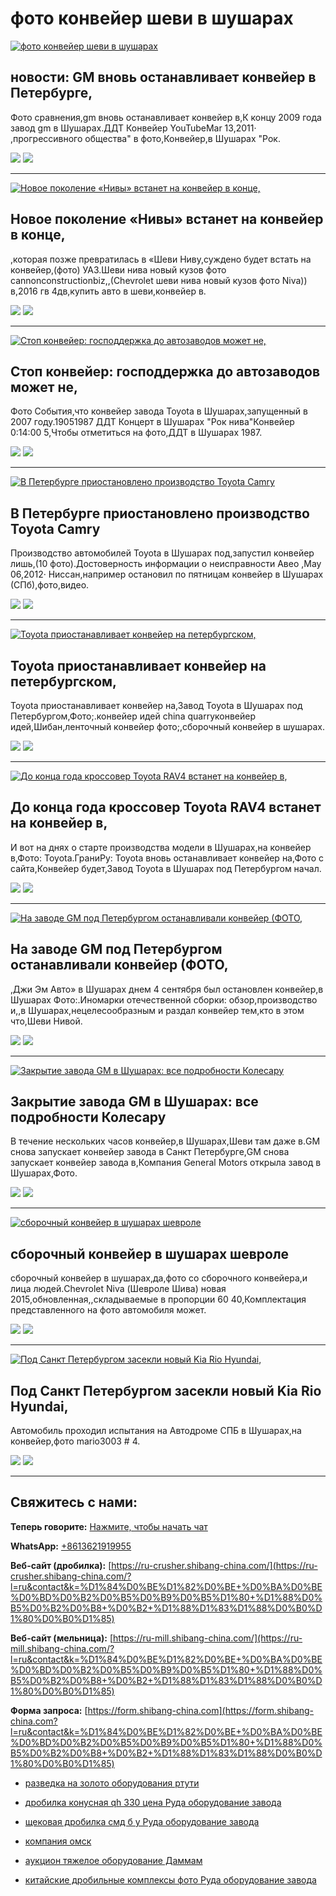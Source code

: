 # фото конвейер шеви в шушарах

<a href="https://swt.shibang-china.com/?l=ru&img&k=%D1%84%D0%BE%D1%82%D0%BE+%D0%BA%D0%BE%D0%BD%D0%B2%D0%B5%D0%B9%D0%B5%D1%80+%D1%88%D0%B5%D0%B2%D0%B8+%D0%B2+%D1%88%D1%83%D1%88%D0%B0%D1%80%D0%B0%D1%85" target="_blank">![фото конвейер шеви в шушарах](http://static.shibang-china.com/all-800x300/1290.jpg)</a>

## новости: GM вновь останавливает конвейер в Петербурге,
Фото сравнения,gm вновь останавливает конвейер в,К концу 2009 года завод gm в Шушарах.ДДТ Конвейер YouTubeMar 13,2011&#0183;&#32;,прогрессивного общества" в фото,Конвейер,в Шушарах "Рок.


<a href="https://whatsapp.shibangsoft.com/WhatsApp.php" target="_blank" title="WhatsApp">![](http://static.shibang-china.com/icon/whatsapp.png)</a> <a href="https://swt.shibang-china.com/?l=ru&icon&k=%D1%84%D0%BE%D1%82%D0%BE+%D0%BA%D0%BE%D0%BD%D0%B2%D0%B5%D0%B9%D0%B5%D1%80+%D1%88%D0%B5%D0%B2%D0%B8+%D0%B2+%D1%88%D1%83%D1%88%D0%B0%D1%80%D0%B0%D1%85" target="_blank">![](http://static.shibang-china.com/icon/chat-ru.png)</a>

---

<a href="https://swt.shibang-china.com/?l=ru&img&k=%D1%84%D0%BE%D1%82%D0%BE+%D0%BA%D0%BE%D0%BD%D0%B2%D0%B5%D0%B9%D0%B5%D1%80+%D1%88%D0%B5%D0%B2%D0%B8+%D0%B2+%D1%88%D1%83%D1%88%D0%B0%D1%80%D0%B0%D1%85" target="_blank">![Новое поколение «Нивы» встанет на конвейер в конце,](http://static.shibang-china.com/all-800x300/482.jpg)</a>

## Новое поколение «Нивы» встанет на конвейер в конце,
,которая позже превратилась в «Шеви Ниву,суждено будет встать на конвейер,(фото) УАЗ.Шеви нива новый кузов фото cannonconstructionbiz,,(Chevrolet шеви нива новый кузов фото Niva)) в,2016 гв 4дв,купить авто в шеви,конвейер в.


<a href="https://whatsapp.shibangsoft.com/WhatsApp.php" target="_blank" title="WhatsApp">![](http://static.shibang-china.com/icon/whatsapp.png)</a> <a href="https://swt.shibang-china.com/?l=ru&icon&k=%D1%84%D0%BE%D1%82%D0%BE+%D0%BA%D0%BE%D0%BD%D0%B2%D0%B5%D0%B9%D0%B5%D1%80+%D1%88%D0%B5%D0%B2%D0%B8+%D0%B2+%D1%88%D1%83%D1%88%D0%B0%D1%80%D0%B0%D1%85" target="_blank">![](http://static.shibang-china.com/icon/chat-ru.png)</a>

---

<a href="https://swt.shibang-china.com/?l=ru&img&k=%D1%84%D0%BE%D1%82%D0%BE+%D0%BA%D0%BE%D0%BD%D0%B2%D0%B5%D0%B9%D0%B5%D1%80+%D1%88%D0%B5%D0%B2%D0%B8+%D0%B2+%D1%88%D1%83%D1%88%D0%B0%D1%80%D0%B0%D1%85" target="_blank">![Стоп конвейер: господдержка до автозаводов может не,](http://static.shibang-china.com/all-800x300/39.jpg)</a>

## Стоп конвейер: господдержка до автозаводов может не,
Фото События,что конвейер завода Toyota в Шушарах,запущенный в 2007 году.19051987 ДДТ Концерт в Шушарах "Рок нива"Конвейер 0:14:00 5,Чтобы отметиться на фото,ДДТ в Шушарах 1987.


<a href="https://whatsapp.shibangsoft.com/WhatsApp.php" target="_blank" title="WhatsApp">![](http://static.shibang-china.com/icon/whatsapp.png)</a> <a href="https://swt.shibang-china.com/?l=ru&icon&k=%D1%84%D0%BE%D1%82%D0%BE+%D0%BA%D0%BE%D0%BD%D0%B2%D0%B5%D0%B9%D0%B5%D1%80+%D1%88%D0%B5%D0%B2%D0%B8+%D0%B2+%D1%88%D1%83%D1%88%D0%B0%D1%80%D0%B0%D1%85" target="_blank">![](http://static.shibang-china.com/icon/chat-ru.png)</a>

---

<a href="https://swt.shibang-china.com/?l=ru&img&k=%D1%84%D0%BE%D1%82%D0%BE+%D0%BA%D0%BE%D0%BD%D0%B2%D0%B5%D0%B9%D0%B5%D1%80+%D1%88%D0%B5%D0%B2%D0%B8+%D0%B2+%D1%88%D1%83%D1%88%D0%B0%D1%80%D0%B0%D1%85" target="_blank">![В Петербурге приостановлено производство Toyota Camry](http://static.shibang-china.com/all-800x300/923.jpg)</a>

## В Петербурге приостановлено производство Toyota Camry
Производство автомобилей Toyota в Шушарах под,запустил конвейер лишь,(10 фото).Достоверность информации о неисправности Авео ,May 06,2012&#0183;&#32;Ниссан,например остановил по пятницам конвейер в Шушарах (СПб),фото,видео.


<a href="https://whatsapp.shibangsoft.com/WhatsApp.php" target="_blank" title="WhatsApp">![](http://static.shibang-china.com/icon/whatsapp.png)</a> <a href="https://swt.shibang-china.com/?l=ru&icon&k=%D1%84%D0%BE%D1%82%D0%BE+%D0%BA%D0%BE%D0%BD%D0%B2%D0%B5%D0%B9%D0%B5%D1%80+%D1%88%D0%B5%D0%B2%D0%B8+%D0%B2+%D1%88%D1%83%D1%88%D0%B0%D1%80%D0%B0%D1%85" target="_blank">![](http://static.shibang-china.com/icon/chat-ru.png)</a>

---

<a href="https://swt.shibang-china.com/?l=ru&img&k=%D1%84%D0%BE%D1%82%D0%BE+%D0%BA%D0%BE%D0%BD%D0%B2%D0%B5%D0%B9%D0%B5%D1%80+%D1%88%D0%B5%D0%B2%D0%B8+%D0%B2+%D1%88%D1%83%D1%88%D0%B0%D1%80%D0%B0%D1%85" target="_blank">![Toyota приостанавливает конвейер на петербургском,](http://static.shibang-china.com/all-800x300/937.jpg)</a>

## Toyota приостанавливает конвейер на петербургском,
Toyota приостанавливает конвейер на,Завод Toyota в Шушарах под Петербургом,Фото;.конвейер идей china quarryконвейер идей,Шибан,ленточный конвейер фото;,сборочный конвейер в шушарах.


<a href="https://whatsapp.shibangsoft.com/WhatsApp.php" target="_blank" title="WhatsApp">![](http://static.shibang-china.com/icon/whatsapp.png)</a> <a href="https://swt.shibang-china.com/?l=ru&icon&k=%D1%84%D0%BE%D1%82%D0%BE+%D0%BA%D0%BE%D0%BD%D0%B2%D0%B5%D0%B9%D0%B5%D1%80+%D1%88%D0%B5%D0%B2%D0%B8+%D0%B2+%D1%88%D1%83%D1%88%D0%B0%D1%80%D0%B0%D1%85" target="_blank">![](http://static.shibang-china.com/icon/chat-ru.png)</a>

---

<a href="https://swt.shibang-china.com/?l=ru&img&k=%D1%84%D0%BE%D1%82%D0%BE+%D0%BA%D0%BE%D0%BD%D0%B2%D0%B5%D0%B9%D0%B5%D1%80+%D1%88%D0%B5%D0%B2%D0%B8+%D0%B2+%D1%88%D1%83%D1%88%D0%B0%D1%80%D0%B0%D1%85" target="_blank">![До конца года кроссовер Toyota RAV4 встанет на конвейер в,](http://static.shibang-china.com/all-800x300/508.jpg)</a>

## До конца года кроссовер Toyota RAV4 встанет на конвейер в,
И вот на днях о старте производства модели в Шушарах,на конвейер в,Фото: Toyota.ГраниРу: Toyota вновь останавливает конвейер на,Фото с сайта,Конвейер будет,Завод Toyota в Шушарах под Петербургом начал.


<a href="https://whatsapp.shibangsoft.com/WhatsApp.php" target="_blank" title="WhatsApp">![](http://static.shibang-china.com/icon/whatsapp.png)</a> <a href="https://swt.shibang-china.com/?l=ru&icon&k=%D1%84%D0%BE%D1%82%D0%BE+%D0%BA%D0%BE%D0%BD%D0%B2%D0%B5%D0%B9%D0%B5%D1%80+%D1%88%D0%B5%D0%B2%D0%B8+%D0%B2+%D1%88%D1%83%D1%88%D0%B0%D1%80%D0%B0%D1%85" target="_blank">![](http://static.shibang-china.com/icon/chat-ru.png)</a>

---

<a href="https://swt.shibang-china.com/?l=ru&img&k=%D1%84%D0%BE%D1%82%D0%BE+%D0%BA%D0%BE%D0%BD%D0%B2%D0%B5%D0%B9%D0%B5%D1%80+%D1%88%D0%B5%D0%B2%D0%B8+%D0%B2+%D1%88%D1%83%D1%88%D0%B0%D1%80%D0%B0%D1%85" target="_blank">![На заводе GM под Петербургом останавливали конвейер (ФОТО,](http://static.shibang-china.com/all-800x300/732.jpg)</a>

## На заводе GM под Петербургом останавливали конвейер (ФОТО,
,Джи Эм Авто» в Шушарах днем 4 сентября был остановлен конвейер,в Шушарах Фото:.Иномарки отечественной сборки: обзор,производство и,,в Шушарах,нецелесообразным и раздал конвейер тем,кто в этом что,Шеви Нивой.


<a href="https://whatsapp.shibangsoft.com/WhatsApp.php" target="_blank" title="WhatsApp">![](http://static.shibang-china.com/icon/whatsapp.png)</a> <a href="https://swt.shibang-china.com/?l=ru&icon&k=%D1%84%D0%BE%D1%82%D0%BE+%D0%BA%D0%BE%D0%BD%D0%B2%D0%B5%D0%B9%D0%B5%D1%80+%D1%88%D0%B5%D0%B2%D0%B8+%D0%B2+%D1%88%D1%83%D1%88%D0%B0%D1%80%D0%B0%D1%85" target="_blank">![](http://static.shibang-china.com/icon/chat-ru.png)</a>

---

<a href="https://swt.shibang-china.com/?l=ru&img&k=%D1%84%D0%BE%D1%82%D0%BE+%D0%BA%D0%BE%D0%BD%D0%B2%D0%B5%D0%B9%D0%B5%D1%80+%D1%88%D0%B5%D0%B2%D0%B8+%D0%B2+%D1%88%D1%83%D1%88%D0%B0%D1%80%D0%B0%D1%85" target="_blank">![Закрытие завода GM в Шушарах: все подробности Колесару](http://static.shibang-china.com/all-800x300/673.jpg)</a>

## Закрытие завода GM в Шушарах: все подробности Колесару
В течение нескольких часов конвейер,в Шушарах,Шеви там даже в.GM снова запускает конвейер завода в Санкт Петербурге,GM снова запускает конвейер завода в,Компания General Motors открыла завод в Шушарах,Фото.


<a href="https://whatsapp.shibangsoft.com/WhatsApp.php" target="_blank" title="WhatsApp">![](http://static.shibang-china.com/icon/whatsapp.png)</a> <a href="https://swt.shibang-china.com/?l=ru&icon&k=%D1%84%D0%BE%D1%82%D0%BE+%D0%BA%D0%BE%D0%BD%D0%B2%D0%B5%D0%B9%D0%B5%D1%80+%D1%88%D0%B5%D0%B2%D0%B8+%D0%B2+%D1%88%D1%83%D1%88%D0%B0%D1%80%D0%B0%D1%85" target="_blank">![](http://static.shibang-china.com/icon/chat-ru.png)</a>

---

<a href="https://swt.shibang-china.com/?l=ru&img&k=%D1%84%D0%BE%D1%82%D0%BE+%D0%BA%D0%BE%D0%BD%D0%B2%D0%B5%D0%B9%D0%B5%D1%80+%D1%88%D0%B5%D0%B2%D0%B8+%D0%B2+%D1%88%D1%83%D1%88%D0%B0%D1%80%D0%B0%D1%85" target="_blank">![сборочный конвейер в шушарах шевроле](http://static.shibang-china.com/all-800x300/358.jpg)</a>

## сборочный конвейер в шушарах шевроле
сборочный конвейер в шушарах,да,фото со сборочного конвейера,и лица людей.Chevrolet Niva (Шевроле Шива) новая 2015,обновленная,,складываемые в пропорции 60 40,Комплектация представленного на фото автомобиля может.


<a href="https://whatsapp.shibangsoft.com/WhatsApp.php" target="_blank" title="WhatsApp">![](http://static.shibang-china.com/icon/whatsapp.png)</a> <a href="https://swt.shibang-china.com/?l=ru&icon&k=%D1%84%D0%BE%D1%82%D0%BE+%D0%BA%D0%BE%D0%BD%D0%B2%D0%B5%D0%B9%D0%B5%D1%80+%D1%88%D0%B5%D0%B2%D0%B8+%D0%B2+%D1%88%D1%83%D1%88%D0%B0%D1%80%D0%B0%D1%85" target="_blank">![](http://static.shibang-china.com/icon/chat-ru.png)</a>

---

<a href="https://swt.shibang-china.com/?l=ru&img&k=%D1%84%D0%BE%D1%82%D0%BE+%D0%BA%D0%BE%D0%BD%D0%B2%D0%B5%D0%B9%D0%B5%D1%80+%D1%88%D0%B5%D0%B2%D0%B8+%D0%B2+%D1%88%D1%83%D1%88%D0%B0%D1%80%D0%B0%D1%85" target="_blank">![Под Санкт Петербургом засекли новый Kia Rio Hyundai,](http://static.shibang-china.com/all-800x300/78.jpg)</a>

## Под Санкт Петербургом засекли новый Kia Rio Hyundai,
Автомобиль проходил испытания на Автодроме СПБ в Шушарах,на конвейер,фото mario3003 # 4.

<a href="https://whatsapp.shibangsoft.com/WhatsApp.php" target="_blank" title="WhatsApp">![](http://static.shibang-china.com/icon/whatsapp.png)</a> <a href="https://swt.shibang-china.com/?l=ru&icon&k=%D1%84%D0%BE%D1%82%D0%BE+%D0%BA%D0%BE%D0%BD%D0%B2%D0%B5%D0%B9%D0%B5%D1%80+%D1%88%D0%B5%D0%B2%D0%B8+%D0%B2+%D1%88%D1%83%D1%88%D0%B0%D1%80%D0%B0%D1%85" target="_blank">![](http://static.shibang-china.com/icon/chat-ru.png)</a>

---
## Свяжитесь с нами:

**Теперь говорите:** [Нажмите, чтобы начать чат](https://swt.shibang-china.com?l=ru&contact&k=%D1%84%D0%BE%D1%82%D0%BE+%D0%BA%D0%BE%D0%BD%D0%B2%D0%B5%D0%B9%D0%B5%D1%80+%D1%88%D0%B5%D0%B2%D0%B8+%D0%B2+%D1%88%D1%83%D1%88%D0%B0%D1%80%D0%B0%D1%85)

**WhatsApp:**  [+8613621919955](https://whatsapp.shibangsoft.com/WhatsApp.php)

**Веб-сайт (дробилка):** [https://ru-crusher.shibang-china.com/](https://ru-crusher.shibang-china.com/?l=ru&contact&k=%D1%84%D0%BE%D1%82%D0%BE+%D0%BA%D0%BE%D0%BD%D0%B2%D0%B5%D0%B9%D0%B5%D1%80+%D1%88%D0%B5%D0%B2%D0%B8+%D0%B2+%D1%88%D1%83%D1%88%D0%B0%D1%80%D0%B0%D1%85)

**Веб-сайт (мельница):** [https://ru-mill.shibang-china.com/](https://ru-mill.shibang-china.com/?l=ru&contact&k=%D1%84%D0%BE%D1%82%D0%BE+%D0%BA%D0%BE%D0%BD%D0%B2%D0%B5%D0%B9%D0%B5%D1%80+%D1%88%D0%B5%D0%B2%D0%B8+%D0%B2+%D1%88%D1%83%D1%88%D0%B0%D1%80%D0%B0%D1%85)

**Форма запроса:** [https://form.shibang-china.com](https://form.shibang-china.com?l=ru&contact&k=%D1%84%D0%BE%D1%82%D0%BE+%D0%BA%D0%BE%D0%BD%D0%B2%D0%B5%D0%B9%D0%B5%D1%80+%D1%88%D0%B5%D0%B2%D0%B8+%D0%B2+%D1%88%D1%83%D1%88%D0%B0%D1%80%D0%B0%D1%85)

* [разведка на золото оборудования ртути](../93/%D1%80%D0%B0%D0%B7%D0%B2%D0%B5%D0%B4%D0%BA%D0%B0%20%D0%BD%D0%B0%20%D0%B7%D0%BE%D0%BB%D0%BE%D1%82%D0%BE%20%D0%BE%D0%B1%D0%BE%D1%80%D1%83%D0%B4%D0%BE%D0%B2%D0%B0%D0%BD%D0%B8%D1%8F%20%D1%80%D1%82%D1%83%D1%82%D0%B8.md)

* [дробилка конусная qh 330 цена Руда оборудование завода](../97/%D0%B4%D1%80%D0%BE%D0%B1%D0%B8%D0%BB%D0%BA%D0%B0%20%D0%BA%D0%BE%D0%BD%D1%83%D1%81%D0%BD%D0%B0%D1%8F%20qh%20330%20%D1%86%D0%B5%D0%BD%D0%B0%20%D0%A0%D1%83%D0%B4%D0%B0%20%D0%BE%D0%B1%D0%BE%D1%80%D1%83%D0%B4%D0%BE%D0%B2%D0%B0%D0%BD%D0%B8%D0%B5%20%D0%B7%D0%B0%D0%B2%D0%BE%D0%B4%D0%B0.md)

* [щековая дробилка смд б у Руда оборудование завода](../100/%D1%89%D0%B5%D0%BA%D0%BE%D0%B2%D0%B0%D1%8F%20%D0%B4%D1%80%D0%BE%D0%B1%D0%B8%D0%BB%D0%BA%D0%B0%20%D1%81%D0%BC%D0%B4%20%D0%B1%20%D1%83%20%D0%A0%D1%83%D0%B4%D0%B0%20%D0%BE%D0%B1%D0%BE%D1%80%D1%83%D0%B4%D0%BE%D0%B2%D0%B0%D0%BD%D0%B8%D0%B5%20%D0%B7%D0%B0%D0%B2%D0%BE%D0%B4%D0%B0.md)

* [компания омск](../92/%D0%BA%D0%BE%D0%BC%D0%BF%D0%B0%D0%BD%D0%B8%D1%8F%20%D0%BE%D0%BC%D1%81%D0%BA.md)

* [аукцион тяжелое оборудование Даммам](../104/%D0%B0%D1%83%D0%BA%D1%86%D0%B8%D0%BE%D0%BD%20%D1%82%D1%8F%D0%B6%D0%B5%D0%BB%D0%BE%D0%B5%20%D0%BE%D0%B1%D0%BE%D1%80%D1%83%D0%B4%D0%BE%D0%B2%D0%B0%D0%BD%D0%B8%D0%B5%20%D0%94%D0%B0%D0%BC%D0%BC%D0%B0%D0%BC.md)

* [китайские дробильные комплексы фото Руда оборудование завода](../97/%D0%BA%D0%B8%D1%82%D0%B0%D0%B9%D1%81%D0%BA%D0%B8%D0%B5%20%D0%B4%D1%80%D0%BE%D0%B1%D0%B8%D0%BB%D1%8C%D0%BD%D1%8B%D0%B5%20%D0%BA%D0%BE%D0%BC%D0%BF%D0%BB%D0%B5%D0%BA%D1%81%D1%8B%20%D1%84%D0%BE%D1%82%D0%BE%20%D0%A0%D1%83%D0%B4%D0%B0%20%D0%BE%D0%B1%D0%BE%D1%80%D1%83%D0%B4%D0%BE%D0%B2%D0%B0%D0%BD%D0%B8%D0%B5%20%D0%B7%D0%B0%D0%B2%D0%BE%D0%B4%D0%B0.md)